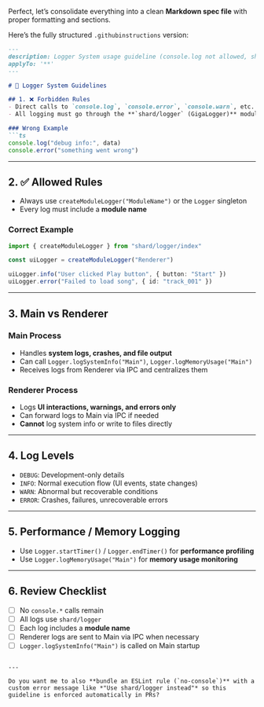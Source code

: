 Perfect, let’s consolidate everything into a clean **Markdown spec file** with proper formatting and sections.

Here’s the fully structured `.githubinstructions` version:

````md
---
description: Logger System usage guideline (console.log not allowed, shard/logger required)
applyTo: '**'
---

# 🔹 Logger System Guidelines

## 1. ❌ Forbidden Rules
- Direct calls to `console.log`, `console.error`, `console.warn`, etc. are **strictly forbidden**  
- All logging must go through the **`shard/logger` (GigaLogger)** module  

### Wrong Example
```ts
console.log("debug info:", data)
console.error("something went wrong")
````

---

## 2. ✅ Allowed Rules

* Always use `createModuleLogger("ModuleName")` or the `Logger` singleton
* Every log must include a **module name**

### Correct Example

```ts
import { createModuleLogger } from "shard/logger/index"

const uiLogger = createModuleLogger("Renderer")

uiLogger.info("User clicked Play button", { button: "Start" })
uiLogger.error("Failed to load song", { id: "track_001" })
```

---

## 3. Main vs Renderer

### Main Process

* Handles **system logs, crashes, and file output**
* Can call `Logger.logSystemInfo("Main")`, `Logger.logMemoryUsage("Main")`
* Receives logs from Renderer via IPC and centralizes them

### Renderer Process

* Logs **UI interactions, warnings, and errors only**
* Can forward logs to Main via IPC if needed
* **Cannot** log system info or write to files directly

---

## 4. Log Levels

* `DEBUG`: Development-only details
* `INFO`: Normal execution flow (UI events, state changes)
* `WARN`: Abnormal but recoverable conditions
* `ERROR`: Crashes, failures, unrecoverable errors

---

## 5. Performance / Memory Logging

* Use `Logger.startTimer()` / `Logger.endTimer()` for **performance profiling**
* Use `Logger.logMemoryUsage("Main")` for **memory usage monitoring**

---

## 6. Review Checklist

* [ ] No `console.*` calls remain
* [ ] All logs use `shard/logger`
* [ ] Each log includes a **module name**
* [ ] Renderer logs are sent to Main via IPC when necessary
* [ ] `Logger.logSystemInfo("Main")` is called on Main startup

```

---

Do you want me to also **bundle an ESLint rule (`no-console`)** with a custom error message like *"Use shard/logger instead"* so this guideline is enforced automatically in PRs?
```
